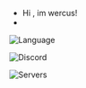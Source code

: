 - Hi , im wercus!
- 
![Language](https://img.shields.io/badge/Languages-Lua-blueviolet)

![Discord](https://img.shields.io/badge/Discord-wercus%230420-%237289DA?logo=discord&logoColor=white)

![Servers](https://img.shields.io/discord/944300360510627890?color=blueviolet&label=WriteHub)

